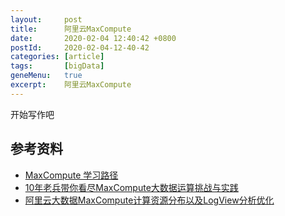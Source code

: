 ```yaml
---
layout:     post
title:      阿里云MaxCompute
date:       2020-02-04 12:40:42 +0800
postId:     2020-02-04-12-40-42
categories: [article]
tags:       [bigData]
geneMenu:   true
excerpt:    阿里云MaxCompute
---
```


开始写作吧

## 参考资料

* [MaxCompute 学习路径](https://help.aliyun.com/learn/learningpath/maxcompute.html?spm=a2c4g.11174283.2.4.6f02590eo0XPhg)
* [10年老兵带你看尽MaxCompute大数据运算挑战与实践](https://yq.aliyun.com/articles/60884)
* [阿里云大数据MaxCompute计算资源分布以及LogView分析优化](https://yq.aliyun.com/articles/79704)


